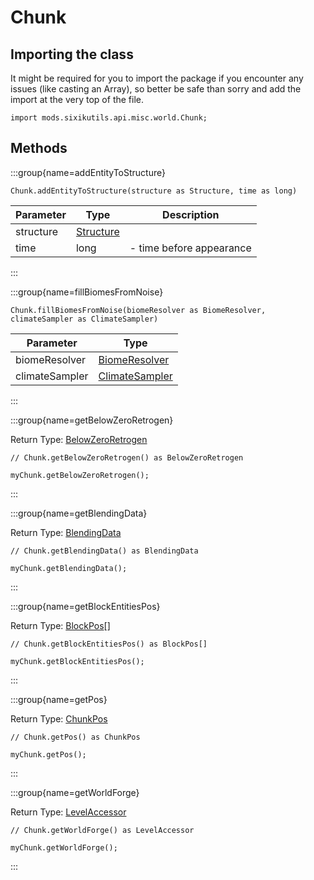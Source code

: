 # Chunk

## Importing the class

It might be required for you to import the package if you encounter any issues (like casting an Array), so better be safe than sorry and add the import at the very top of the file.
```zenscript
import mods.sixikutils.api.misc.world.Chunk;
```


## Methods

:::group{name=addEntityToStructure}



```zenscript
Chunk.addEntityToStructure(structure as Structure, time as long)
```

| Parameter |                        Type                         |       Description        |
|-----------|-----------------------------------------------------|--------------------------|
| structure | [Structure](/mods/sixikutils/utils/world/Structure) |                          |
| time      | long                                                | - time before appearance |


:::

:::group{name=fillBiomesFromNoise}

```zenscript
Chunk.fillBiomesFromNoise(biomeResolver as BiomeResolver, climateSampler as ClimateSampler)
```

|   Parameter    |                             Type                              |
|----------------|---------------------------------------------------------------|
| biomeResolver  | [BiomeResolver](/mods/sixikutils/utils/world/BiomeResolver)   |
| climateSampler | [ClimateSampler](/mods/sixikutils/utils/world/ClimateSampler) |


:::

:::group{name=getBelowZeroRetrogen}

Return Type: [BelowZeroRetrogen](/mods/sixikutils/utils/world/BelowZeroRetrogen)

```zenscript
// Chunk.getBelowZeroRetrogen() as BelowZeroRetrogen

myChunk.getBelowZeroRetrogen();
```

:::

:::group{name=getBlendingData}

Return Type: [BlendingData](/mods/sixikutils/utils/world/BlendingData)

```zenscript
// Chunk.getBlendingData() as BlendingData

myChunk.getBlendingData();
```

:::

:::group{name=getBlockEntitiesPos}

Return Type: [BlockPos](/vanilla/api/util/math/BlockPos)[]

```zenscript
// Chunk.getBlockEntitiesPos() as BlockPos[]

myChunk.getBlockEntitiesPos();
```

:::

:::group{name=getPos}

Return Type: [ChunkPos](/mods/sixikutils/utils/world/ChunkPos)

```zenscript
// Chunk.getPos() as ChunkPos

myChunk.getPos();
```

:::

:::group{name=getWorldForge}

Return Type: [LevelAccessor](/mods/sixikutils/utils/world/LevelAccessor)

```zenscript
// Chunk.getWorldForge() as LevelAccessor

myChunk.getWorldForge();
```

:::


